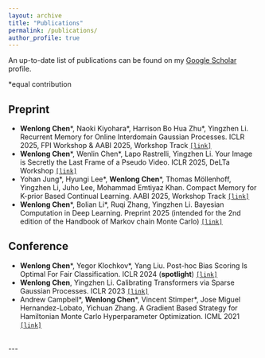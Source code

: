 ```yaml
---
layout: archive
title: "Publications"
permalink: /publications/
author_profile: true
---
```

An up-to-date list of publications can be found on my [Google Scholar](https://scholar.google.com/citations?user=UFIDCfQAAAAJ&hl=en) profile.

\*equal contribution

Preprint
-----

* **Wenlong Chen**\*,  Naoki Kiyohara\*, Harrison Bo Hua Zhu\*, Yingzhen Li. Recurrent Memory for Online Interdomain Gaussian Processes. ICLR 2025, FPI Workshop & AABI 2025, Workshop Track [`[link]`](https://arxiv.org/abs/2502.08736)
* **Wenlong Chen**\*, Wenlin Chen\*, Lapo Rastrelli, Yingzhen Li. Your Image is Secretly the Last Frame of a Pseudo Video. ICLR 2025, DeLTa Workshop [`[link]`](https://arxiv.org/abs/2410.20158)
* Yohan Jung\*, Hyungi Lee\*, **Wenlong Chen**\*, Thomas Möllenhoff, Yingzhen Li, Juho Lee, Mohammad Emtiyaz Khan. Compact Memory for K-prior Based Continual Learning. AABI 2025, Workshop Track [`[link]`](https://openreview.net/forum?id=vx0USHUYgL)
* **Wenlong Chen**\*, Bolian Li\*, Ruqi Zhang, Yingzhen Li. Bayesian Computation in Deep Learning. Preprint 2025 (intended for the 2nd edition of the Handbook of Markov chain Monte Carlo) [`[link]`](https://arxiv.org/abs/2502.18300)


Conference
-----

* **Wenlong Chen**\*, Yegor Klochkov\*, Yang Liu. Post-hoc Bias Scoring Is Optimal For Fair Classification. ICLR 2024 (**spotlight**) [`[link]`](https://arxiv.org/abs/2310.05725)
* **Wenlong Chen**, Yingzhen Li. Calibrating Transformers via Sparse Gaussian Processes. ICLR 2023 [`[link]`](https://arxiv.org/abs/2303.02444)
* Andrew Campbell\*, **Wenlong Chen**\*, Vincent Stimper\*, Jose Miguel Hernandez-Lobato, Yichuan Zhang. A Gradient Based Strategy for Hamiltonian Monte Carlo Hyperparameter Optimization. ICML 2021 [`[link]`](https://proceedings.mlr.press/v139/campbell21a.html)


<br>
---
